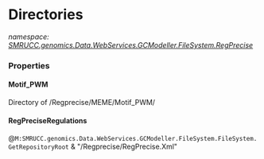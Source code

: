 ﻿# Directories
_namespace: [SMRUCC.genomics.Data.WebServices.GCModeller.FileSystem.RegPrecise](./index.md)_






### Properties

#### Motif_PWM
Directory of /Regprecise/MEME/Motif_PWM/
#### RegPreciseRegulations
@``M:SMRUCC.genomics.Data.WebServices.GCModeller.FileSystem.FileSystem.GetRepositoryRoot`` & "/Regprecise/RegPrecise.Xml"
